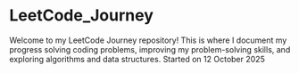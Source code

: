 # LeetCode_Journey
Welcome to my LeetCode Journey repository! This is where I document my progress solving coding problems, improving my problem-solving skills, and exploring algorithms and data structures.
Started on 12 October 2025

